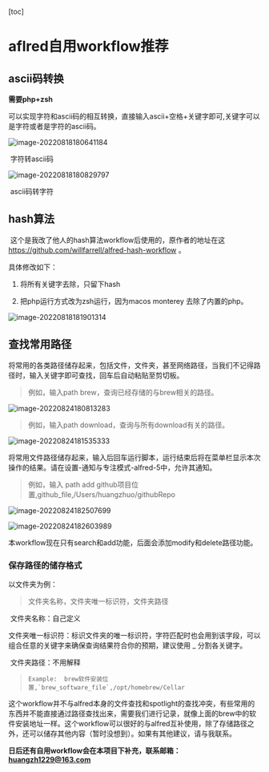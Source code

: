 [toc]

# aflred自用workflow推荐

##  ascii码转换

**需要php+zsh**

 可以实现字符和ascii码的相互转换，直接输入ascii+空格+关键字即可,关键字可以是字符或者是字符的ascii码。

![image-20220818180641184](https://raw.fastgit.org/huangzh1229/alfred-workflow/main/image/image-20220818180641184.png)

​																		字符转ascii码

![image-20220818180829797](https://raw.fastgit.org/huangzh1229/alfred-workflow/main/image/image-20220818180829797.png)

​																		ascii码转字符





## hash算法

​	这个是我改了他人的hash算法workflow后使用的，原作者的地址在这<https://github.com/willfarrell/alfred-hash-workflow> 。

具体修改如下：

1. 将所有关键字去除，只留下hash

2. 把php运行方式改为zsh运行，因为macos monterey 去除了内置的php。

    

![image-20220818181901314](https://raw.fastgit.org/huangzh1229/alfred-workflow/main/image/image-20220818181901314.png)



## 查找常用路径

  将常用的各类路径储存起来，包括文件，文件夹，甚至网络路径，当我们不记得路径时，输入关键字即可查找，回车后自动粘贴至剪切板。

>   例如，输入path brew，查询已经存储的与brew相关的路径。

![image-20220824180813283](https://raw.fastgit.org/huangzh1229/alfred-workflow/main/image/image-20220824180813283.png)



>   例如，输入path download，查询与所有download有关的路径。

![image-20220824181535333](https://raw.fastgit.org/huangzh1229/alfred-workflow/main/image/image-20220824181535333.png)



​	将常用文件路径储存起来，输入后回车运行脚本，运行结束后将在菜单栏显示本次操作的结果。请在设置-通知与专注模式-alfred-5中，允许其通知。

>   例如，输入   path add  github项目位置,github_file,/Users/huangzhuo/githubRepo

![image-20220824182507699](https://raw.fastgit.org/huangzh1229/alfred-workflow/main/image/image-20220824182507699.png)



![image-20220824182603989](https://raw.fastgit.org/huangzh1229/alfred-workflow/main/image/image-20220824182603989.png)

​	本workflow现在只有search和add功能，后面会添加modify和delete路径功能。

### 保存路径的储存格式

以文件夹为例：

>   文件夹名称，文件夹唯一标识符，文件夹路径

​	文件夹名称：自己定义

​	文件夹唯一标识符：标识文件夹的唯一标识符，字符匹配时也会用到该字段，可以组合任意的关键字来确保查询结果符合你的预期，建议使用 _ 分割各关键字。

​    文件夹路径：不用解释

>     Example:  brew软件安装位置,`brew_software_file`,/opt/homebrew/Cellar



​	这个workflow并不与alfred本身的文件查找和spotlight的查找冲突，有些常用的东西并不能直接通过路径查找出来，需要我们进行记录，就像上面的brew中的软件安装地址一样。这个workflow可以很好的与alfred互补使用，除了存储路径之外，还可以储存其他内容（暂时没想到）。如果有其他建议，请与我联系。

**日后还有自用workflow会在本项目下补充，联系邮箱：huangzh1229@163.com**





